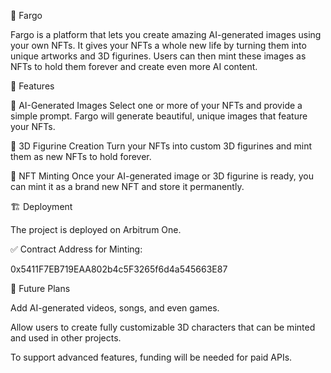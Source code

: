 🚀 Fargo

Fargo is a platform that lets you create amazing AI-generated images using your own NFTs.
It gives your NFTs a whole new life by turning them into unique artworks and 3D figurines.
Users can then mint these images as NFTs to hold them forever and create even more AI content.

🌟 Features

🎨 AI-Generated Images
Select one or more of your NFTs and provide a simple prompt.
Fargo will generate beautiful, unique images that feature your NFTs.

🧱 3D Figurine Creation
Turn your NFTs into custom 3D figurines and mint them as new NFTs to hold forever.

💎 NFT Minting
Once your AI-generated image or 3D figurine is ready, you can mint it as a brand new NFT and store it permanently.

🏗️ Deployment

The project is deployed on Arbitrum One.

✅ Contract Address for Minting:

0x5411F7EB719EAA802b4c5F3265f6d4a545663E87

🌱 Future Plans

Add AI-generated videos, songs, and even games.

Allow users to create fully customizable 3D characters that can be minted and used in other projects.

To support advanced features, funding will be needed for paid APIs.
